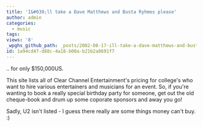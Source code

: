 ```yaml
---
title: 'I&#039;ll take a Dave Matthews and Busta Ryhmes please'
author: admin
categories:
  - music
tags: 
views: '8'
_wpghs_github_path: _posts/2002-08-17-ill-take-a-dave-matthews-and-busta-ryhmes-please.md
id: 1a94cd47-d88c-4a18-b00a-b21b2a8691f7
---
```

<p>.. for only $150,000US.</p>
<p>This site lists all of Clear Channel Entertainment's pricing for college's who want to hire various entertainers and musicians for an event. So, if you're wanting to book a really special birthday party for someone, get out the old cheque-book and drum up some coporate sponsors and away you go!</p>
<p>Sadly, U2 isn't listed - I guess there really are some things money can't buy. :)</p>
